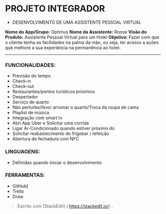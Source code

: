 
# PROJETO INTEGRADOR

- DESENVOLVIMENTO DE UMA ASSISTENTE PESSOAL VIRTUAL

**Nome do App/Grupo:** Optimus
**Nome da Assistente:** Roose
**Visão do Produto:** Assistente Pessoal Virtual para um Hotel
**Objetivo:** Fazer com que o cliente tenha as facilidades na palma da mão, ou seja, ter acesso a ações que melhore a sua experiência na permanência ao hotel.

<hr>

### FUNCIONALIDADES:

-   Previsão do tempo
-   Check-in
-   Check-out
-   Restaurantes/pontos turísticos próximos
-   Despertador
-   Serviço de quarto
-   Não perturbe/favor arrumar o quarto/Troca da roupa de cama
-   Playlist de música
-   Integração com smart tv
-   Abri App Uber e Solicitar uma corrida
-   Ligar Ar-Condicionado quando estiver próximo do
-   Solicitar reabastecimento do frigobar / refeição
-   Abertura de fechadura com NFC

### LINGUAGENS:
- Definidas quando iniciar o desenvolvimento

### FERRAMENTAS:
- GitHub[
- Trello
- Draw




> Escrito com [StackEdit] ( https://stackedit.io/) .
<!--stackedit_data:
eyJoaXN0b3J5IjpbNDc3MzMxOTY3LDEyMjcxNDEyODYsLTQ5OD
c3Mzk4OSwxMjMyMTgzNjAxXX0=
-->